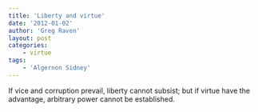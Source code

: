 ```yaml
---
title: 'Liberty and virtue'
date: '2012-01-02'
author: 'Greg Raven'
layout: post
categories:
    - virtue
tags:
    - 'Algernon Sidney'
---
```


If vice and corruption prevail, liberty cannot subsist; but if virtue have the advantage, arbitrary power cannot be established.